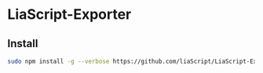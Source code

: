 # LiaScript-Exporter


## Install

``` bash
sudo npm install -g --verbose https://github.com/liaScript/LiaScript-Exporter
```
